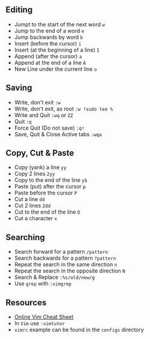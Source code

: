 
## Editing
- Jumpt to the start of the next word `w`
- Jump to the end of a word `e`
- Jump backwards by word `b`
- Insert (before the cursor) `i`
- Insert (at the beginning of a line) `I`
- Append (after the cursor) `a`
- Append at the end of a line `A`
- New Line under the current line `o`
## Saving
- Write, don't exit `:w`
- Write, don't exit, as root `:w !sudo tee %`
- Write and Quit `:wq` or `ZZ`
- Quit `:q`
- Force Quit (Do not save) `:q!`
- Save, Quit & Close Active tabs `:wqa`
## Copy, Cut & Paste
- Copy (yank) a line `yy`
- Copy 2 lines `2yy`
- Copy to the end of the line `y$`
- Paste (put) after the cursor `p`
- Paste before the cursor `P`
- Cut a line `dd`
- Cut 2 lines `2dd`
- Cut to the end of the line `D`
- Cut a character `x`
## Searching
- Search forward for a pattern `/pattern`
- Search backwards for a pattern `?pattern`
- Repeat the search in the same direction `n`
- Repeat the search in the opposite direction `N`
- Search & Replace `:%s/old/new/g`
- Use `grep` with `:vimgrep`

## Resources
- [Online Vim Cheat Sheet](https://vim.rtorr.com/)
- In `Vim` use `:vimtutor`
- `vimrc` example can be found in the `configs` directory


